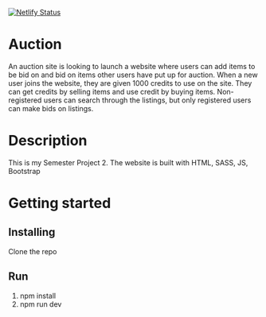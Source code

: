 [![Netlify Status](https://api.netlify.com/api/v1/badges/5043b3df-4758-4e39-974c-e38637c08d39/deploy-status)](https://app.netlify.com/sites/boisterous-madeleine-686f2a/deploys)

# Auction
An auction site is looking to launch a website where users can add items to be bid on and bid on items other users have put up for auction.
When a new user joins the website, they are given 1000 credits to use on the site. They can get credits by selling items and use credit by buying items. Non-registered users can search through the listings, but only registered users can make bids on listings.

# Description
This is my Semester Project 2. The website is built with HTML, SASS, JS, Bootstrap

# Getting started
## Installing 
Clone the repo

## Run
1. npm install
2. npm run dev

